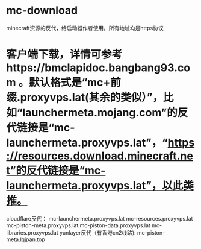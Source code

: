 # mc-download
minecraft资源的反代，给启动器作者使用。所有地址均是https协议
# 客户端下载，详情可参考https://bmclapidoc.bangbang93.com 。默认格式是“mc+前缀.proxyvps.lat(其余的类似）”，比如“launchermeta.mojang.com”的反代链接是“mc-launchermeta.proxyvps.lat”，“https://resources.download.minecraft.net”的反代链接是“mc-launchermeta.proxyvps.lat”，以此类推。
cloudflare反代：
mc-launchermeta.proxyvps.lat
mc-resources.proxyvps.lat
mc-piston-meta.proxyvps.lat
mc-piston-data.proxyvps.lat
mc-libraries.proxyvps.lat
yunlayer反代（有香港cn2线路):
mc-piston-meta.lqjpan.top
